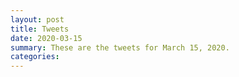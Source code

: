 ```yaml
---
layout: post
title: Tweets
date: 2020-03-15
summary: These are the tweets for March 15, 2020.
categories:
---
```


